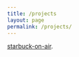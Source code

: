 ```yaml
---
title: /projects
layout: page
permalink: /projects/
---
```


[starbuck-on-air](https://github.com/starbuck-on-air). 